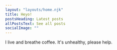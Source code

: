 ```yaml
---
layout: "layouts/home.njk"
title: Heyo!
postsHeading: Latest posts
allPostsText: See all posts
socialImage: ""
---
```


I live and breathe coffee. It's unhealthy, please help.